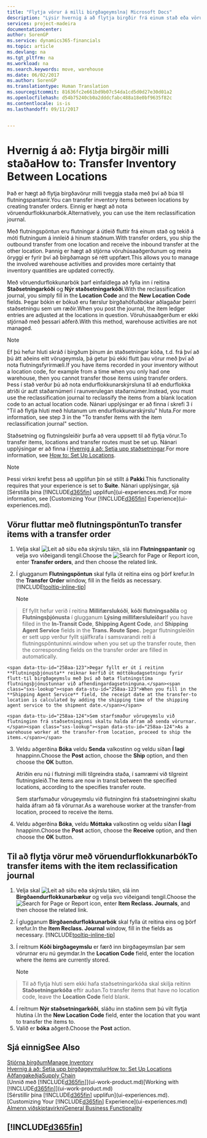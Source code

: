 ```yaml
---
title: "Flytja vörur á milli birgðageymslna| Microsoft Docs"
description: "Lýsir hvernig á að flytja birgðir frá einum stað eða vörugeymslu til annars, annaðhvort með endurflokkunarfærslubók eða með flutningsfyrirmæli."
services: project-madeira
documentationcenter: 
author: SorenGP
ms.service: dynamics365-financials
ms.topic: article
ms.devlang: na
ms.tgt_pltfrm: na
ms.workload: na
ms.search.keywords: move, warehouse
ms.date: 06/02/2017
ms.author: SorenGP
ms.translationtype: Human Translation
ms.sourcegitcommit: 81636fc2e661bd9b07c54da1cd5d0d27e30d01a2
ms.openlocfilehash: d54b75240cb0a2dddcfabc488a18e0bf9635f82c
ms.contentlocale: is-is
ms.lasthandoff: 09/11/2017


---
```

# <a name="how-to-transfer-inventory-between-locations"></a><span data-ttu-id="258aa-103">Hvernig á að: Flytja birgðir milli staða</span><span class="sxs-lookup"><span data-stu-id="258aa-103">How to: Transfer Inventory Between Locations</span></span>
<span data-ttu-id="258aa-104">Það er hægt að flytja birgðavörur milli tveggja staða með því að búa til flutningspantanir.</span><span class="sxs-lookup"><span data-stu-id="258aa-104">You can transfer inventory items between locations by creating transfer orders.</span></span> <span data-ttu-id="258aa-105">Einnig er hægt að nota vöruendurflokkunarbók.</span><span class="sxs-lookup"><span data-stu-id="258aa-105">Alternatively, you can use the item reclassification journal.</span></span>

<span data-ttu-id="258aa-106">Með flutningspöntun eru flutningar á útleið fluttir frá einum stað og tekið á móti flutningum á innleið á hinum staðnum.</span><span class="sxs-lookup"><span data-stu-id="258aa-106">With transfer orders, you ship the outbound transfer from one location and receive the inbound transfer at the other location.</span></span> <span data-ttu-id="258aa-107">Þannig er hægt að stjórna vöruhúsaaðgerðunum og meira öryggi er fyrir því að birgðamagn sé rétt uppfært.</span><span class="sxs-lookup"><span data-stu-id="258aa-107">This allows you to manage the involved warehouse activities and provides more certainty that inventory quantities are updated correctly.</span></span>

<span data-ttu-id="258aa-108">Með vöruendurflokkunarbók þarf einfaldlega að fylla inn í reitina **Staðsetningarkóði** og **Nýr staðsetningarkóði**.</span><span class="sxs-lookup"><span data-stu-id="258aa-108">With the reclassification journal, you simply fill in the **Location Code** and the **New Location Code** fields.</span></span> <span data-ttu-id="258aa-109">Þegar bókin er bókuð eru færslur birgðahöfuðbókar aðlagaðar þeirri staðsetningu sem um ræðir.</span><span class="sxs-lookup"><span data-stu-id="258aa-109">When you post the journal, the item ledger entries are adjusted at the locations in question.</span></span> <span data-ttu-id="258aa-110">Vöruhúsaaðgerðum er ekki stjórnað með þessari aðferð.</span><span class="sxs-lookup"><span data-stu-id="258aa-110">With this method, warehouse activities are not managed.</span></span>

> [!NOTE]  
>   <span data-ttu-id="258aa-111">Ef þú hefur hluti skráð í birgðum þínum án staðsetningar kóða, t.d. frá því að þú átt aðeins eitt vörugeymsla, þá getur þú ekki flutt þau vörur með því að nota flutningsfyrirmæli.</span><span class="sxs-lookup"><span data-stu-id="258aa-111">If you have items recorded in your inventory without a location code, for example from a time when you only had one warehouse, then you cannot transfer those items using transfer orders.</span></span> <span data-ttu-id="258aa-112">Þess í stað verður þú að nota endurflokkunarskýrsluna til að endurflokka atriði úr autt staðarnúmeri í raunverulegan staðarnúmer.</span><span class="sxs-lookup"><span data-stu-id="258aa-112">Instead, you must use the reclassification journal to reclassify the items from a blank location code to an actual location code.</span></span>  <span data-ttu-id="258aa-113">Nánari upplýsingar er að finna í skrefi 3 í "Til að flytja hluti með hlutanum um endurflokkunarskýrslu" hluta.</span><span class="sxs-lookup"><span data-stu-id="258aa-113">For more information, see step 3 in the "To transfer items with the item reclassification journal" section.</span></span>

<span data-ttu-id="258aa-114">Staðsetning og flutningsleiðir þurfa að vera uppsett til að flytja vörur.</span><span class="sxs-lookup"><span data-stu-id="258aa-114">To transfer items, locations and transfer routes must be set up.</span></span> <span data-ttu-id="258aa-115">Nánari upplýsingar er að finna í [Hvernig á að: Setja upp staðsetningar](inventory-how-setup-locations.md).</span><span class="sxs-lookup"><span data-stu-id="258aa-115">For more information, see [How to: Set Up Locations](inventory-how-setup-locations.md).</span></span>

> [!NOTE]  
>   <span data-ttu-id="258aa-116">Þessi virkni krefst þess að upplifun þín sé stillt á **Pakki**.</span><span class="sxs-lookup"><span data-stu-id="258aa-116">This functionality requires that your experience is set to **Suite**.</span></span> <span data-ttu-id="258aa-117">Nánari upplýsingar, sjá [Sérstilla þína [!INCLUDE[d365fin](includes/d365fin_md.md)] upplifun](ui-experiences.md).</span><span class="sxs-lookup"><span data-stu-id="258aa-117">For more information, see [Customizing Your [!INCLUDE[d365fin](includes/d365fin_md.md)] Experience](ui-experiences.md).</span></span>

## <a name="to-transfer-items-with-a-transfer-order"></a><span data-ttu-id="258aa-118">Vörur fluttar með flutningspöntun</span><span class="sxs-lookup"><span data-stu-id="258aa-118">To transfer items with a transfer order</span></span>
1. <span data-ttu-id="258aa-119">Velja skal ![Leit að síðu eða skýrslu](media/ui-search/search_small.png "Leit að síðu eða skýrslu táknið") tákn, slá inn  **Flutningspantanir** og velja svo viðeigandi tengil.</span><span class="sxs-lookup"><span data-stu-id="258aa-119">Choose the ![Search for Page or Report](media/ui-search/search_small.png "Search for Page or Report icon") icon, enter **Transfer orders**, and then choose the related link.</span></span>
2. <span data-ttu-id="258aa-120">Í glugganum **Flutningspöntun** skal fylla út reitina eins og þörf krefur.</span><span class="sxs-lookup"><span data-stu-id="258aa-120">In the **Transfer Order** window, fill in the fields as necessary.</span></span> [!INCLUDE[tooltip-inline-tip](includes/tooltip-inline-tip_md.md)]

    > [!NOTE]  
>   <span data-ttu-id="258aa-121">Ef fyllt hefur verið í reitina **Millifærslukóði**, **kóði flutningsaðila** og **Flutningsþjónusta** í glugganum **Lýsing millifærsluleiðar**</span><span class="sxs-lookup"><span data-stu-id="258aa-121">If you have filled in the **In-Transit Code**, **Shipping Agent Code**, and **Shipping Agent Service** fields in the **Trans. Route Spec.**</span></span> <span data-ttu-id="258aa-122">þegar flutningsleiðin er sett upp verður fyllt sjálfkrafa í samsvarandi reiti á flutningspöntuninni.</span><span class="sxs-lookup"><span data-stu-id="258aa-122">window when you set up the transfer route, then the corresponding fields on the transfer order are filled in automatically.</span></span>

    <span data-ttu-id="258aa-123">Þegar fyllt er út í reitinn **Flutningsþjónusta** reiknar kerfið út móttökudagsetningu fyrir flutt-til birgðageymslu með því að bæta flutningstíma flutningsþjónustunnar við afhendingardagsetninguna.</span><span class="sxs-lookup"><span data-stu-id="258aa-123">When you fill in the **Shipping Agent Service** field, the receipt date at the transfer-to location is calculated by adding the shipping time of the shipping agent service to the shipment date.</span></span>

    <span data-ttu-id="258aa-124">Sem starfsmaður vörugeymslu við flutninginn frá staðsetninginni skaltu halda áfram að senda vörurnar.</span><span class="sxs-lookup"><span data-stu-id="258aa-124">As a warehouse worker at the transfer-from location, proceed to ship the items.</span></span>
3. <span data-ttu-id="258aa-125">Veldu aðgerðina **Bóka** veldu **Senda** valkostinn og veldu síðan **Í lagi** hnappinn.</span><span class="sxs-lookup"><span data-stu-id="258aa-125">Choose the **Post** action, choose the **Ship** option, and then choose the **OK** button.</span></span>

    <span data-ttu-id="258aa-126">Atriðin eru nú í flutningi milli tilgreindra staða, í samræmi við tilgreint flutningsleið.</span><span class="sxs-lookup"><span data-stu-id="258aa-126">The items are now in transit between the specified locations, according to the specifies transfer route.</span></span>

    <span data-ttu-id="258aa-127">Sem starfsmaður vörugeymslu við flutninginn frá staðsetninginni skaltu halda áfram að fá vörurnar.</span><span class="sxs-lookup"><span data-stu-id="258aa-127">As a warehouse worker at the transfer-from location, proceed to receive the items.</span></span>
4. <span data-ttu-id="258aa-128">Veldu aðgerðina **Bóka**, veldu **Móttaka** valkostinn og veldu síðan **Í lagi** hnappinn.</span><span class="sxs-lookup"><span data-stu-id="258aa-128">Choose the **Post** action, choose the **Receive** option, and then choose the **OK** button.</span></span>

## <a name="to-transfer-items-with-the-item-reclassification-journal"></a><span data-ttu-id="258aa-129">Til að flytja vörur með vöruendurflokkunarbók</span><span class="sxs-lookup"><span data-stu-id="258aa-129">To transfer items with the item reclassification journal</span></span>
1. <span data-ttu-id="258aa-130">Velja skal ![Leit að síðu eða skýrslu](media/ui-search/search_small.png "Leit að síðu eða skýrslu táknið") tákn, slá inn **Birgðaendurflokkunarbækur** og velja svo viðeigandi tengil.</span><span class="sxs-lookup"><span data-stu-id="258aa-130">Choose the ![Search for Page or Report](media/ui-search/search_small.png "Search for Page or Report icon") icon, enter **Item Reclass. Journals**, and then choose the related link.</span></span>
2. <span data-ttu-id="258aa-131">Í glugganum **Birgðaendurflokkunarbók** skal fylla út reitina eins og þörf krefur.</span><span class="sxs-lookup"><span data-stu-id="258aa-131">In the **Item Reclass. Journal** window, fill in the fields as necessary.</span></span> [!INCLUDE[tooltip-inline-tip](includes/tooltip-inline-tip_md.md)]
3. <span data-ttu-id="258aa-132">Í reitnum **Kóði birgðageymslu** er færð inn birgðageymslan þar sem vörurnar eru nú geymdar.</span><span class="sxs-lookup"><span data-stu-id="258aa-132">In the **Location Code** field, enter the location where the items are currently stored.</span></span>

    > [!NOTE]  
>   <span data-ttu-id="258aa-133">Til að flytja hluti sem ekki hafa staðsetningarkóða skal skilja reitinn **Staðsetningarkóða** eftir auðan.</span><span class="sxs-lookup"><span data-stu-id="258aa-133">To transfer items that have no location code, leave the **Location Code** field blank.</span></span>
4. <span data-ttu-id="258aa-134">Í reitnum **Nýr staðsetningarkóði**, sláðu inn staðinn sem þú vilt flytja hlutina í.</span><span class="sxs-lookup"><span data-stu-id="258aa-134">In the **New Location Code** field, enter the location that you want to transfer the items to.</span></span>
5. <span data-ttu-id="258aa-135">Valið er **bóka** aðgerð.</span><span class="sxs-lookup"><span data-stu-id="258aa-135">Choose the **Post** action.</span></span>

## <a name="see-also"></a><span data-ttu-id="258aa-136">Sjá einnig</span><span class="sxs-lookup"><span data-stu-id="258aa-136">See Also</span></span>
[<span data-ttu-id="258aa-137">Stjórna birgðum</span><span class="sxs-lookup"><span data-stu-id="258aa-137">Manage Inventory</span></span>](inventory-manage-inventory.md)  
[<span data-ttu-id="258aa-138">Hvernig á að: Setja upp birgðageymslur</span><span class="sxs-lookup"><span data-stu-id="258aa-138">How to: Set Up Locations</span></span>](inventory-how-setup-locations.md)  
[<span data-ttu-id="258aa-139">Aðfangakeðja</span><span class="sxs-lookup"><span data-stu-id="258aa-139">Supply Chain</span></span>](madeira-supply-chain.md)  
<span data-ttu-id="258aa-140">[Unnið með [!INCLUDE[d365fin](includes/d365fin_md.md)]](ui-work-product.md)</span><span class="sxs-lookup"><span data-stu-id="258aa-140">[Working with [!INCLUDE[d365fin](includes/d365fin_md.md)]](ui-work-product.md)</span></span>  
<span data-ttu-id="258aa-141">[Sérstillir þína [!INCLUDE[d365fin](includes/d365fin_md.md)] upplifun](ui-experiences.md).</span><span class="sxs-lookup"><span data-stu-id="258aa-141">[Customizing Your [!INCLUDE[d365fin](includes/d365fin_md.md)] Experience](ui-experiences.md)</span></span>  
[<span data-ttu-id="258aa-142">Almenn viðskiptavirkni</span><span class="sxs-lookup"><span data-stu-id="258aa-142">General Business Functionality</span></span>](ui-across-business-areas.md)

## [!INCLUDE[d365fin](includes/free_trial_md.md)]
